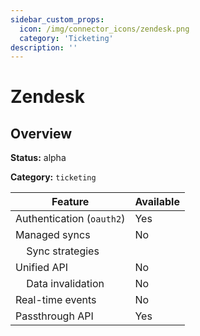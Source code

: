 ```yaml
---
sidebar_custom_props:
  icon: /img/connector_icons/zendesk.png
  category: 'Ticketing'
description: ''
---
```


# Zendesk

## Overview

**Status:** alpha

**Category:** `ticketing`

| Feature                              | Available |
| ------------------------------------ | --------- |
| Authentication (`oauth2`)            | Yes       |
| Managed syncs                        | No        |
| &nbsp;&nbsp;&nbsp; Sync strategies   |           |
| Unified API                          | No        |
| &nbsp;&nbsp;&nbsp; Data invalidation | No        |
| Real-time events                     | No        |
| Passthrough API                      | Yes       |
